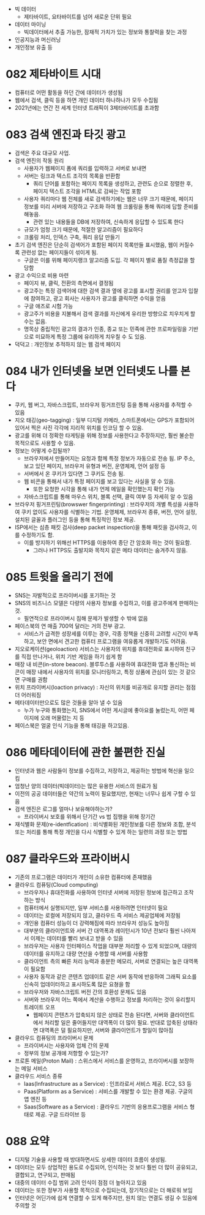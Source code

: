 - 빅 데이터
    - 제타바이트, 요타바이트를 넘어 새로운 단위 필요
- 데이터 마이닝
    - 빅데이터에서 추출 가능한, 잠재적 가치가 있는 정보와 통찰력을 찾는 과정
- 인공지능과 머신러닝
- 개인정보 유출 등

# 082 제타바이트 시대

- 컴퓨터로 어떤 활동을 하던 간에 데이터가 생성됨
- 웹에서 검색, 클릭 등을 하면 개인 데이터 하나하나가 모두 수집됨
- 2021년에는 연간 전 세계 인터넷 트래픽이 3제타바이트를 초과함

# 083 검색 엔진과 타깃 광고

- 검색은 주요 대규모 사업.
- 검색 엔진의 작동 원리
    - 사용자가 웹페이지 폼에 쿼리를 입력하고 서버로 보내면
    - 서버는 링크과 텍스트 조각의 목록을 반환함
        - 쿼리 단어를 포함하는 페이지 목록을 생성하고, 관련도 순으로 정렬한 후, 페이지 텍스트 조각을 HTML로 감싸는 작업 포함
    - 사용자 쿼리마다 웹 전체를 새로 검색하기에는 웹은 너무 크기 때문에, 페이지 정보를 미리 서버에 저장하고 구조화 하여 웹 크롤링을 통해 쿼리에 답할 준비를 해놓음.
        - 관련 있는 내용들을 DB에 저장하여, 신속하게 응답할 수 있도록 한다
    - 규모가 엄청 크기 때문에, 적절한 알고리즘이 필요하다
    - 크롤링 처리, 인덱스 구축, 쿼리 응답 만들기
- 초기 검색 엔진은 단순히 검색어가 포함된 페이지 목록만들 표시했음, 웹이 커질수록 관련성 없는 페이지들이 섞이게 됨.
    - 구글은 이를 위해 페이지랭크 알고리즘 도입. 각 페이지 별로 품질 측정값을 할당함
- 광고 수익으로 비용 마련
    - 페이지 뷰, 클릭, 전환의 측면에서 결정됨
    - 광고주는 특정 검색어에 대한 검색 결과 옆에 광고를 표시할 권리를 얻고자 입찰에 참여하고, 광고 회사는 사용자가 광고를 클릭하면 수익을 얻음
    - 구글 애즈로 시험 가능
    - 광고주가 비용을 지불해서 검색 결과를 자신에게 유리한 방향으로 치우치게 할 수는 없음.
    - 명목상 중립적인 광고의 결과가 인종, 종교 또는 민족에 관한 프로파일링을 기반으로 미묘하게 특정 그룹에 유리하게 치우칠 수 도 있음.
- 덕덕고 : 개인정보 추적하지 않는 웹 검색 페이지

# 084 내가 인터넷을 보면 인터넷도 나를 본다

- 쿠키, 웹 버그, 자바스크립트, 브라우저 핑거프린팅 등을 통해 사용자를 추적할 수 있음
- 지오 태깅(geo-tagging) : 일부 디지털 카메라, 스마트폰에서는 GPS가 포함되어있어서 찍은 사진 각각에 지리적 위치를 인코딩 할 수 있음.
- 광고를 위해 더 정확한 타게팅을 위해 정보를 사용한다고 주장하지만, 훨씬 불순한 목적으로도 사용할 수 있음.
- 정보는 어떻게 수집될까?
    - 브라우저에서 만들어지는 요청과 함께 특정 정보가 자동으로 전송 됨. IP 주소, 보고 있던 페이지, 브라우저 유형과 버전, 운영체제, 언어 설정 등
    - 서버에서 온 쿠키가 있다면 그 쿠키도 전송 됨.
    - 웹 비콘을 통해서 내가 특정 페이지를 보고 있다는 사실을 알 수 있음.
        - 또한 요청한 시각을 통해 내가 언제 메일을 확인했는지 확인 가능
    - 자바스크립트를 통해 마우스 위치, 블록 선택, 클릭 여부 등 자세히 알 수 있음
- 브라우저 핑거프린팅(browswer fingerprinting) : 브라우저의 개별 특성을 사용하여 쿠키 없이도 사용자를 식별하는 기법. 운영체제, 브라우저 종류, 버전, 언어 설정, 설치된 글꼴과 플러그인 등을 통해 특징적인 정보 제공.
- ISP에서는 심층 패킷 검사(deep packet inspection)을 통해 패킷을 검사하고, 이를 수정하기도 함.
    - 이를 방지하기 위해선 HTTPS를 이용하여 종단 간 암호화 하는 것이 필요함.
        - 그러나 HTTPS도 출발지와 목적지 같은 메타 데이터는 숨겨주지 않음.

# 085 트윗을 올리기 전에

- SNS는 자발적으로 프라이버시를 포기하는 것
- SNS의 비즈니스 모델은 다량의 사용자 정보를 수집하고, 이를 광고주에게 판매하는 것.
    - 필연적으로 프라이버시 침해 문제가 발생할 수 밖에 없음
- 페이스북의 연 매출 700억 달러는 거의 전부 광고.
    - 서비스가 급격한 성장세를 이루는 경우, 각종 정책을 신중히 고려할 시간이 부족하고, 보안 면에서 견고한 컴퓨터 프로그램을 여유롭게 개발하기도 어려움.
- 지오로케이션(geoloaction) 서비스는 사용자의 위치를 휴대전화로 표시하여 친구를 직접 만나거나, 위치 기반 게임을 하기 쉽게 함
- 매장 내 비콘(in-store beacon). 블루투스를 사용하여 휴대전화 앱과 통신하는 비콘이 매장 내에서 사용자의 위치를 모니터링하고, 특정 상품에 관심이 있는 것 같으면 구매를 권함
- 위치 프라이버시(loaction privacy) : 자신의 위치를 비공개로 유지할 권리는 점점 더 어러워짐
- 메타데이터만으로도 많은 것들을 알아 낼 수 있음
    - 누가 누구와 통화했는지, SNS에서 어떤 게시글에 좋아요를 눌렀는지, 어떤 페이지에 오래 머물렀는 지 등
- 페이스북은 얼굴 인식 기능을 통해 태깅을 하고있음.

# 086 메타데이터에 관한 불편한 진실

- 인터넷과 웹은 사람들이 정보를 수집하고, 저장하고, 제공하는 방법에 혁신을 일으킴
- 엄청난 양의 데이터(빅데이터)는 많은 유용한 서비스의 원료가 됨
- 이전의 공공 데이터들은 약간의 노력이 필요했지만, 현재는 너무나 쉽게 구할 수 있음
- 검색 엔진은 로그를 얼마나 보유해야하는가?
    - 프라이버시 보호를 위해서 단기간 vs 법 집행을 위해 장기간
- 재식별화 문제(re-identfication) : 비식별화된 개인정보를 다른 정보와 조합, 분석 또는 처리를 통해 특정 개인을 다시 식별할 수 있게 하는 일련의 과정 또는 방법

# 087 클라우드와 프라이버시

- 기존의 프로그램은 데이터가 개인이 소유한 컴퓨터에 존재했음
- 클라우드 컴퓨팅(Cloud computing)
    - 브라우저나 휴대전화를 사용하여 인터넷 서버에 저장된 정보에 접근하고 조작하는 방식
    - 컴퓨터에서 실행되지만, 일부 서비스를 사용하려면 인터넷이 필요
    - 데이터는 로컬에 저장되지 않고, 클라우드 즉 서비스 제공업체에 저장됨
    - 개인용 컴퓨터 성능이 더 강력해짐에 따라 브라우저 성능도 높아짐
    - 대부분의 클라이언트와 서버 간 대역폭과 레이턴시가 10년 전보다 훨씬 나아져서 이제는 데이터를 빨리 보내고 받을 수 있음
    - 브라우저는 사용자 인터페이스 작업을 대부분 처리할 수 있게 되었으며, 대량의 데이터를 유지하고 대량 연산을 수행할 때 서버를 사용함
    - 클라이언트 측의 빠른 처리 능력과 충분한 메모리, 서버로 연결되는 높은 대역폭이 필요함
    - 사용자 동작과 같은 콘텐츠 업데이트 같은 서버 동작에 반응하여 그래픽 요소를 신속히 업데이터하고 표시하도록 많은 요쳥을 함
    - 브라우저와 자바스크립트 버전 간의 호환성 문제도 있음
    - 서버와 브라우저 어느 쪽에서 계산을 수행하고 정보를 처리하는 것이 유리할지 트레이트 오프
        - 웹페이지 콘텐츠가 압축되지 않은 상태로 전송 된다면, 서버와 클라이언트에서 처리할 일은 줄어들지만 대역폭이 더 많이 필요. 반대로 압축된 상태라면 대역폭은 덜 필요하지만, 서버와 클라이언트가 할일이 많아짐
- 클라우드 컴퓨팅의 프라이버시 문제
    - 프라이버시는 사용자와 업체 간의 문제
    - 정부의 정보 공개에 저항할 수 있는가?
- 프로톤 메일(Proton Mail) : 스위스에서 서비스를 운영하고, 프라이버시를 보장하는 메일 서비스
- 클라우드 서비스 종류
    - Iaas(Infrastructure as a Service) : 인프라로서 서비스 제공. EC2, S3 등
    - Paas(Platform as a Service) : 서비스를 개발할 수 있는 환경 제공. 구글의 앱 엔진 등
    - Saas(Software as a Service) : 클라우드 기반의 응용프로그램을 서비스 형태로 제공. 구글 드라이브 등

# 088 요약

- 디지털 기술을 사용할 때 방대하면서도 상세한 데이터 흐름이 생성됨.
- 데이터는 모두 상업적인 용도로 수집되어, 인식하는 것 보다 훨씬 더 많이 공유되고, 결합되고, 연구되고, 판매됨
- 대중의 데이터 수집 범위 고려 인식이 점점 더 높아지고 있음
- 데이터는 또한 정부가 사용할 목적으로 수집되는데, 장기적으로는 더 해로워 보임
- 인터넷은 어딘가에 쉽게 연결할 수 있게 해주지만, 원치 않는 연결도 생길 수 있음에 주의할 것